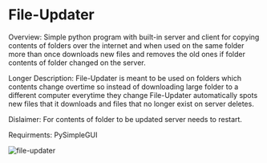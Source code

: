 # File-Updater
Overview:
Simple python program with built-in server and client for copying contents of folders over the internet and when used on the same folder more than once downloads new files and removes the old ones if folder contents of folder changed on the server.

Longer Description:
File-Updater is meant to be used on folders which contents change overtime so instead of downloading large folder to a different computer everytime they change File-Updater automatically spots new files that it downloads and files that no longer exist on server deletes.

Dislaimer: 
For contents of folder to be updated server needs to restart.

Requirments:
PySimpleGUI

![file-updater](https://user-images.githubusercontent.com/64598287/153646994-6eff1c2a-6022-43e8-901e-8780aee64a33.PNG)
